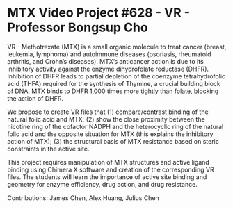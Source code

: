# MTX Video Project #628 - VR - Professor Bongsup Cho

VR - Methotrexate (MTX) is a small organic molecule to treat cancer (breast,
leukemia, lymphoma) and autoimmune diseases (psoriasis, rheumatoid arthritis,
and Crohn’s diseases). MTX’s anticancer action is due to its inhibitory activity against the enzyme dihydrofolate reductase (DHFR). Inhibition of DHFR leads to partial depletion of the coenzyme tetrahydrofolic acid (THFA) required for the synthesis of Thymine, a crucial building block of DNA. MTX binds to DHFR 1,000 times more tightly than folate, blocking the action of DHFR.

We propose to create VR files that (1) compare/contrast binding of the natural folic acid and MTX; (2) show the close proximity between the nicotine ring of the cofactor NADPH and the heterocyclic ring of the natural folic acid and the opposite situation for MTX (this explains the inhibitory action of MTX); (3) the structural basis of MTX resistance based on steric constraints in the active site.

This project requires manipulation of MTX structures and active ligand binding
using Chimera X software and creation of the corresponding VR files.
The students will learn the importance of active site binding and geometry for
enzyme efficiency, drug action, and drug resistance. 

Contributions: James Chen, Alex Huang, Julius Chen